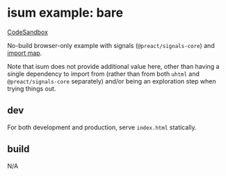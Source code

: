 # isum example: bare

[CodeSandbox](https://codesandbox.io/p/sandbox/github/webpro/isum/tree/main/examples/bare)

No-build browser-only example with signals (`@preact/signals-core`) and
[import map](./index.html).

Note that isum does not provide additional value here, other than having a
single dependency to import from (rather than from both `uhtml` and
`@preact/signals-core` separately) and/or being an exploration step when trying
things out.

## dev

For both development and production, serve `index.html` statically.

## build

N/A
